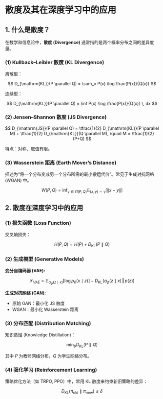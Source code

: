 
# 散度及其在深度学习中的应用

## 1. 什么是散度？

在数学和信息论中，**散度 (Divergence)** 通常指的是两个概率分布之间的差异度量。

### (1) Kullback–Leibler 散度 (KL Divergence)

离散型：


$$
D_{\mathrm{KL}}(P \parallel Q) = \sum_x P(x) \log \frac{P(x)}{Q(x)}
$$


连续型：


$$
D_{\mathrm{KL}}(P \parallel Q) = \int P(x) \log \frac{P(x)}{Q(x)} \, dx
$$


### (2) Jensen–Shannon 散度 (JS Divergence)


$$
D_{\mathrm{JS}}(P \parallel Q) = \tfrac{1}{2} D_{\mathrm{KL}}(P \parallel M) + \tfrac{1}{2} D_{\mathrm{KL}}(Q \parallel M), \quad M = \tfrac{1}{2}(P+Q)
$$

特点：对称、取值有限。  

### (3) Wasserstein 距离 (Earth Mover’s Distance)

描述为“将一个分布变成另一个分布所需的最小搬运代价”。常见于生成对抗网络 (WGAN) 中。

$$
W(P, Q) = \inf_{\gamma \in \Pi(P,Q)} \mathbb{E}_{(x,y) \sim \gamma} \big[ \lVert x - y \rVert \big]
$$

## 2. 散度在深度学习中的应用

### (1) 损失函数 (Loss Function)

交叉熵损失：


$$
H(P,Q) = H(P) + D_{\mathrm{KL}}(P \parallel Q)
$$

### (2) 生成模型 (Generative Models)

**变分自编码器 (VAE):**


$$\mathcal{L}_{VAE} = \mathbb{E}_{q_\phi(z \mid x)} \left[ \log p_\theta(x \mid z) \right] - D_{\mathrm{KL}}\!\left( q_\phi(z \mid x) \,\Vert\, p(z) \right)$$



**生成对抗网络 (GAN):**

* 原始 GAN：最小化 JS 散度
* WGAN：最小化 Wasserstein 距离



### (3) 分布匹配 (Distribution Matching)

知识蒸馏 (Knowledge Distillation)：


$$
\min_\theta D_{\mathrm{KL}}(P \parallel Q)
$$


其中 $P$ 为教师网络分布，$Q$ 为学生网络分布。



### (4) 强化学习 (Reinforcement Learning)

策略优化方法（如 TRPO, PPO）中，常用 KL 散度来约束新旧策略的差异：


$$
D_{\mathrm{KL}}(\pi_{\text{old}} \parallel \pi_{\text{new}}) \leq \delta
$$




